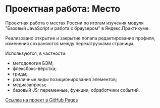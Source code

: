 # Проектная работа: Место

Проектная работа о местах России по итогам изучения модуля "Базовый JavaScript и работа с браузером" в Яндекс.Практикуме.

Реализовано открытие и закрытие попапа редактирование профиля, изменения сохраняются между перезагрузками страницы.

Используются, в частности:
* методология БЭМ;
* флексбокс-вёрстка;
* гриды;
* различные виды позиционирования элементов;
* медиазапросы;
* базовый JS: переменные, функции, обработчики событий.

[Ссылка на проект в GitHub Pages](https://e-zotova.github.io/mesto/)
